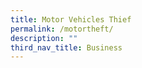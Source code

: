 ```yaml
---
title: Motor Vehicles Thief
permalink: /motortheft/
description: ""
third_nav_title: Business
---
```

